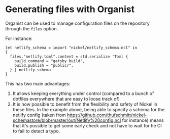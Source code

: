# Generating files with Organist

Organist can be used to manage configuration files on the repository through the `files` option.

For instance:

```nickel
let netlify_schema = import "nickel/netlify_schema.ncl" in
{
  files."netlify.toml".content = std.serialize 'Toml {
    build.command = "gatsby build",
    build.publish = "public/",
  } | netlify_schema
}
```

This has two main advantages:

1. It allows keeping everything under control (compared to a bunch of dotfiles everywhere that are easy to loose track of)
2. It is now possible to benefit from the flexibility and safety of Nickel in these files.
    In the example above, being able to specify a schema for the netlify config (taken from https://github.com/thufschmitt/nickel-schemastore/blob/master/out/Netlify%20config.ncl for instance) means that it's possible to get some early check and not have to wait for he CI to fail to detect a typo.
